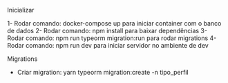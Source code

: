 Inicializar

1- Rodar comando: docker-compose up para iniciar container com o banco de dados
2- Rodar comando: npm install para baixar dependências
3- Rodar comando: npm run typeorm migration:run para rodar migrations
4- Rodar comando: npm run dev para iniciar servidor no ambiente de dev

Migrations

- Criar migration: yarn typeorm migration:create -n tipo_perfil